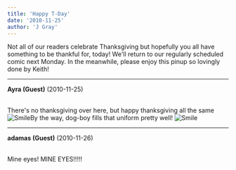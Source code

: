 ```yaml
---
title: 'Happy T-Day'
date: '2010-11-25'
author: 'J Gray'
---
```


Not all of our readers celebrate Thanksgiving but hopefully you all have something to be thankful for, today! We'll return to our regularly scheduled comic next Monday. In the meanwhile, please enjoy this pinup so lovingly done by Keith!<br>

---
**Ayra (Guest)** (2010-11-25)

<br>There's no thanksgiving over here, but happy thanksgiving all the same <img src="/smilies/smile.gif" alt="Smile" border="0">By the way, dog-boy fills that uniform pretty well! <img src="/smilies/smile.gif" alt="Smile" border="0">

---
**adamas (Guest)** (2010-11-26)

<br> Mine eyes! MINE EYES!!!!!<br>

